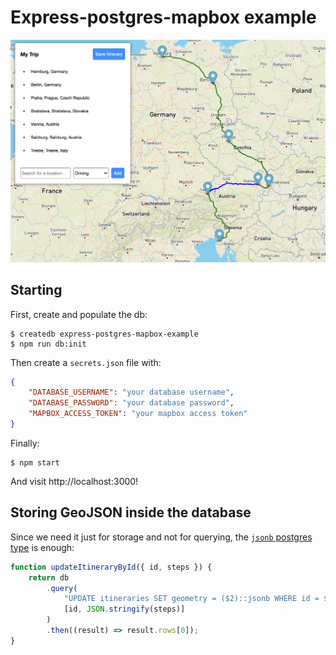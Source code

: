 # Express-postgres-mapbox example

![Example screenshot](/screenshot.png)

## Starting

First, create and populate the db:

```
$ createdb express-postgres-mapbox-example
$ npm run db:init
```

Then create a `secrets.json` file with:

```json
{
    "DATABASE_USERNAME": "your database username",
    "DATABASE_PASSWORD": "your database password",
    "MAPBOX_ACCESS_TOKEN": "your mapbox access token"
}
```

Finally:

```
$ npm start
```

And visit http://localhost:3000!

## Storing GeoJSON inside the database

Since we need it just for storage and not for querying, the [`jsonb` postgres type][jsonb] is enough:

```js
function updateItineraryById({ id, steps }) {
    return db
        .query(
            "UPDATE itineraries SET geometry = ($2)::jsonb WHERE id = $1 RETURNING *",
            [id, JSON.stringify(steps)]
        )
        .then((result) => result.rows[0]);
}
```

[jsonb]: https://www.postgresql.org/docs/12/functions-json.html
